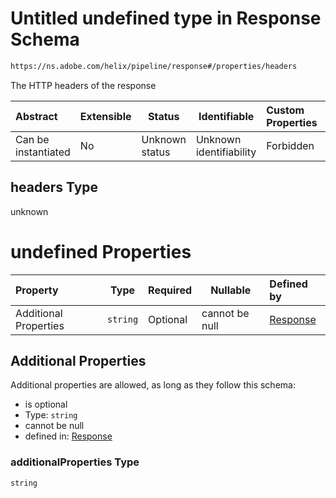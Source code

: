 # Untitled undefined type in Response Schema

```txt
https://ns.adobe.com/helix/pipeline/response#/properties/headers
```

The HTTP headers of the response


| Abstract            | Extensible | Status         | Identifiable            | Custom Properties | Additional Properties | Access Restrictions | Defined In                                                            |
| :------------------ | ---------- | -------------- | ----------------------- | :---------------- | --------------------- | ------------------- | --------------------------------------------------------------------- |
| Can be instantiated | No         | Unknown status | Unknown identifiability | Forbidden         | Allowed               | none                | [response.schema.json\*](response.schema.json "open original schema") |

## headers Type

unknown

# undefined Properties

| Property              | Type     | Required | Nullable       | Defined by                                                                                                                                                   |
| :-------------------- | -------- | -------- | -------------- | :----------------------------------------------------------------------------------------------------------------------------------------------------------- |
| Additional Properties | `string` | Optional | cannot be null | [Response](response-properties-headers-additionalproperties.md "https&#x3A;//ns.adobe.com/helix/pipeline/response#/properties/headers/additionalProperties") |

## Additional Properties

Additional properties are allowed, as long as they follow this schema:




-   is optional
-   Type: `string`
-   cannot be null
-   defined in: [Response](response-properties-headers-additionalproperties.md "https&#x3A;//ns.adobe.com/helix/pipeline/response#/properties/headers/additionalProperties")

### additionalProperties Type

`string`
